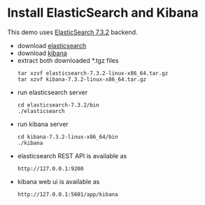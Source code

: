 # Install ElasticSearch and Kibana
This demo uses [ElasticSearch 7.3.2](https://www.elastic.co/downloads/) backend.
* download [elasticsearch](https://www.elastic.co/downloads/elasticsearch)
* download [kibana](https://www.elastic.co/downloads/kibana)
* extract both downloaded *.tgz files
  ```
  tar xzvf elasticsearch-7.3.2-linux-x86_64.tar.gz
  tar xzvf kibana-7.3.2-linux-x86_64.tar.gz
  ```
* run elasticsearch server
  ```
  cd elasticsearch-7.3.2/bin
  ./elasticsearch
  ```
* run kibana server
  ```
  cd kibana-7.3.2-linux-x86_64/bin
  ./kibana
  ```
* elasticsearch REST API is available as 
  ```
  http://127.0.0.1:9200
  ```
* kibana web ui is available as 
  ```
  http://127.0.0.1:5601/app/kibana
  ```
  
